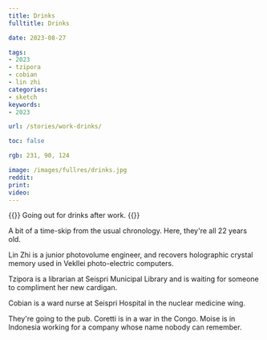 ```yaml
---
title: Drinks
fulltitle: Drinks

date: 2023-08-27

tags:
- 2023
- tzipora
- cobian
- lin zhi
categories:
- sketch
keywords:
- 2023

url: /stories/work-drinks/

toc: false

rgb: 231, 90, 124

image: /images/fullres/drinks.jpg
reddit:
print:
video:
---
```

{{<hint caption>}}
Going out for drinks after work.
{{</hint>}}

A bit of a time-skip from the usual chronology. Here, they're all 22 years old.

Lin Zhi is a junior photovolume engineer, and recovers holographic crystal memory used in Vekllei photo-electric computers.

Tzipora is a librarian at Seispri Municipal Library and is waiting for someone to compliment her new cardigan.

Cobian is a ward nurse at Seispri Hospital in the nuclear medicine wing.

They're going to the pub. Coretti is in a war in the Congo. Moise is in Indonesia working for a company whose name nobody can remember.